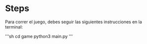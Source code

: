 # Steps

Para correr el juego, debes seguir las siguientes instrucciones en la terminal:

'''sh
cd game
python3 main.py
'''